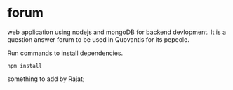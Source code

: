 # forum
web application using nodejs and mongoDB for backend devlopment.
It is a question answer forum to be used in Quovantis for its pepeole.

Run commands to install dependencies.

`npm install`


something to add by Rajat;
